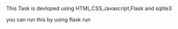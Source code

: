 This Task is devloped using HTML,CSS,Javascript,Flask and sqlite3

you can run this by using flask run
